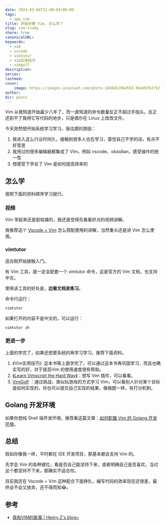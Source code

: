 ```yaml
---
date: 2024-03-04T12:00:03+08:00
tags:
  - app_vim
title: 开始折腾 Vim, 怎么学？
slug: vim-study
share: true
canonicalURL: 
keywords:
  - vim
  - vscode
  - vimtutor
  - Vim实用技巧
  - vimgolf
description: 
series: 
lastmod: 
cover:
    image: https://images.unsplash.com/photo-1608452964553-9b4d97b2752f?crop=entropy&cs=tinysrgb&fit=max&fm=jpg&ixid=M3wzNjAwOTd8MHwxfHNlYXJjaHwzMHx8bGludXh8ZW58MHwwfHx8MTcwOTUyNDg3OXww&ixlib=rb-4.0.3&q=80&w=700
author: 
dir: posts
---
```



Vim 从我知道开始最少八年了，而一直知道的命令数量反正不超过手指头。反正还到不了我用它写代码的地步，只是偶尔在 Linux 上改改文件。

今天突然想开始系统学习学习，我估摸的原因：
1. 我进入这么行业时间久，接触到很多人也在学习，感觉自己不学的话，有点不好意思
2. 我用过的很多编辑器都集成了 Vim，例如 vscode、obsidian，感受操作的统一性
3. 想感受下学会了 Vim 是如何提高效率的

## 怎么学
按照下面的资料顺序学习就行。

### 视频
Vim 学起来还是挺枯燥的，我还是觉得先看看好点的视频讲解。

我推荐这个 [Vscode + Vim](https://www.bilibili.com/video/BV1z541177Jy/?vd_source=1421aab889aa8c67977f9d6f83271fdc) 怎么搭配使用的讲解，当然重头还是讲 Vim 怎么使用。


### vimtutor
适合刚开始接触入门。

有 Vim 工具，就一定会配套一个 vimtutor 命令，这是官方的 Vim 文档，也支持中文。

使用该工具的好处是，**边看文档变练习**。

命令行运行：
```bash
vimtutor
```
如果打开的内容不是中文的，可以运行：
```
vimtutor zh
```

### 更进一步
上面的学完了，如果还想更系统的再学习学习，推荐下面资料。
1. 《Vim实用技巧》这本书等上面学完了，可以通过这本书再巩固学习，而且也确实写的好，对于提高Vim 的使用速度很有帮助。
2. [《Learn Vimscript the Hard Way》](https://learnvimscriptthehardway.stevelosh.com/)：想写 Vim 插件，可以看看。
3. [VimGolf](https://www.vimgolf.com/) ：通过挑战，类似玩游戏的方式学习 Vim，可以看别人针对某个目标是如何实现的，你也可以提交自己实现的结果，像做题一样，有打分机制。


## Golang 开发环境
如果你想纯 Shell 端开发环境，推荐看这篇文章：[如何配置 Vim 的 Golang 开发环境](https://taoshu.in/vim/go-vim.html)。


## 总结
假如你像我一样，平时都在 IDE 开发项目，那基本都会支持 Vim 的。

先学会 Vim 的各种键位，看是否自己能坚持下来，或者明确自己是否喜欢，当过这个都坚持不下来，那确实不适合你。

目前我还在 Vscode + Vim 这种配合下面挣扎，编写代码的效率现在还很差，最终会不会又放弃，还不得而知😂。

## 参考
- [我和VIM的故事 | Henry Z's blog~](https://changchen.me/blog/20180223/vim-tour/)